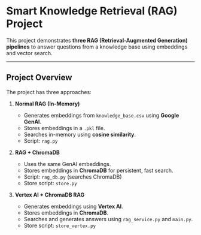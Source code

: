 # Smart Knowledge Retrieval (RAG) Project

This project demonstrates **three RAG (Retrieval-Augmented Generation) pipelines** to answer questions from a knowledge base using embeddings and vector search.

---

## Project Overview

The project has three approaches:

1. **Normal RAG (In-Memory)**
   - Generates embeddings from `knowledge_base.csv` using **Google GenAI**.  
   - Stores embeddings in a `.pkl` file.  
   - Searches in-memory using **cosine similarity**.  
   - Script: `rag.py`

2. **RAG + ChromaDB**
   - Uses the same GenAI embeddings.  
   - Stores embeddings in **ChromaDB** for persistent, fast search.  
   - Script: `rag_db.py` (searches ChromaDB)  
   - Store script: `store.py`

3. **Vertex AI + ChromaDB RAG**
   - Generates embeddings using **Vertex AI**.  
   - Stores embeddings in **ChromaDB**.  
   - Searches and generates answers using `rag_service.py` and `main.py`.  
   - Store script: `store_vertex.py`

